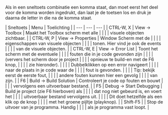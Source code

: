 

<p class="note">Als in een sneltoets combinatie een komma staat, dan moet eerst het deel voor de komma worden ingedrukt, dan laat je de toetsen los en druk je daarna de letter in die na de komma staat.</p>
| Sneltoets | Menu | Toelichting |
| --- | --- | --- |
| CTRL-W, X | View → Toolbox | Maakt het Toolbox scherm met alle |
|  |  | visuele objecten zichtbaar. |
| CTRL-W, P | View → Properties | Window	Scherm met de |
|  |  | eigenschappen van visuele objecten |
|  |  | tonen. Hier vind je ook de events |
|  |  | van de visuele objecten. |
| CTRL-W, E | View → Error List | Toont het scherm met de eventuele |
|  |  | fouten die in je code gevonden zijn |
|  |  | (ververs het scherm door je project |
|  |  | opnieuw te build-en met de F6 knop, |
|  |  | zie hieronder). |
|  |  | Dubbelklikken op een error navigeert |
|  |  | naar de plaats in je code waar de |
|  |  | fout is gevonden. |
|  |  | Tip: bekijk eerst de eerste fout, |
|  |  | andere fouten kunnen hier een gevolg |
|  |  | van zijn. |
| F6 | Build → Build Solution | Controleert je code op fouten en bouwt |
|  |  | vervolgens een uitvoerbaar bestand. |
| F5 | Debug → Start Debugging | Build je project (zie F6 hierboven) als |
|  |  | dat nog niet gebeurd is, en voert het |
|  |  | uitvoerbaar bestand vervolgens uit. |
|  |  | Dit doet hetzelfde als een klik op de knop |
|  |  | met het groene pijltje (playknop). |
| Shift-F5 |  | Stop de uitvoer van je programma. Handig |
|  |  | als je programma vast loopt. |
